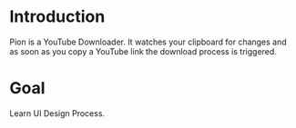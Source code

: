 Introduction
=============
Pion is a YouTube Downloader. It watches your clipboard for changes and as soon as you copy a YouTube link the download process is triggered.

Goal
=====
Learn UI Design Process.